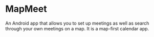 MapMeet
=======

An Android app that allows you to set up meetings as well as search through your own meetings on a map.
It is a map-first calendar app.
